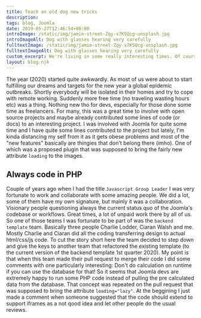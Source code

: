```yaml
---
title: Teach an old dog new tricks
description:
tags: blog, Joomla
date: 2019-05-27T12:46:54+00:00
introImage: /static/img/jamie-street-Zqy-x7K5Qcg-unsplash.jpg
introImageAlt: Dog with glasses hearing very carefully
fulltextImage: /static/img/jamie-street-Zqy-x7K5Qcg-unsplash.jpg
fulltextImageAlt: Dog with glasses hearing very carefully
custom_excerpt: We're living in some really interesting times. Of course, I'm not referring to the COVID-19 pandemic here but rather to the era of constant improvements in the WEB platform.
layout: blog.njk
---
```

The year (2020) started quite awkwardly. As most of us were about to start fulfilling our dreams and targets for the new year a global epidemic outbreaks. Shortly everybody will be isolated in their homes and try to cope with remote working. Suddenly more free time (no traveling wasting hours etc) was a thing. Nothing new tho for devs, especially for those done some time as freelancers. For many, this was a great time to involve with open source projects and maybe already contributed some lines of code (or docs) to an interesting project. I was involved with Joomla for quite some time and I have quite some lines contributed to the project but lately, I'm kinda distancing my self from it as it gets obese problems and most of the "new features" basically are thingies that don't belong there (imho). One of which was a proposed plugin that was supposed to bring the fairly new attribute `loading` to the images.

## Always code in PHP
Couple of years ago when I had the title `Javascript Group Leader` I was very fortunate to work and collaborate with some amazing people. We did a lot, some of them have my own signature, but mainly it was a collaboration. Visionary people questioning always the current status quo of the Joomla's codebase or workflows. Great times, a lot of unpaid work there by all of us. So one of those teams I was fortunate to be part of was the `backend template` team. Basically three people Charlie Lodder, Ciaran Walsh and me. Mostly Charlie and Ciaran did all the coding transferring design to actual html/css/js code. To cut the story short here the team decided to step down and give the keys to another team that refactored the existing template (to the current version of the backend template 1st quarter 2020). My point is that when this team made their pull request to merge their code I did some comments with one particularly interesting: Don't do calculation on runtime if you can use the database for that! So it seems that Joomla devs are extremely happy to run some PHP code instead of pulling the pre calculated data from the database. That concept was repeated on the pull request that was supposed to bring the attribute `loading="lazy"`. At the beggining I just made a comment when someone suggested that the code should extend to support iframes as a not qood idea and let other people do the usual reviews. 
